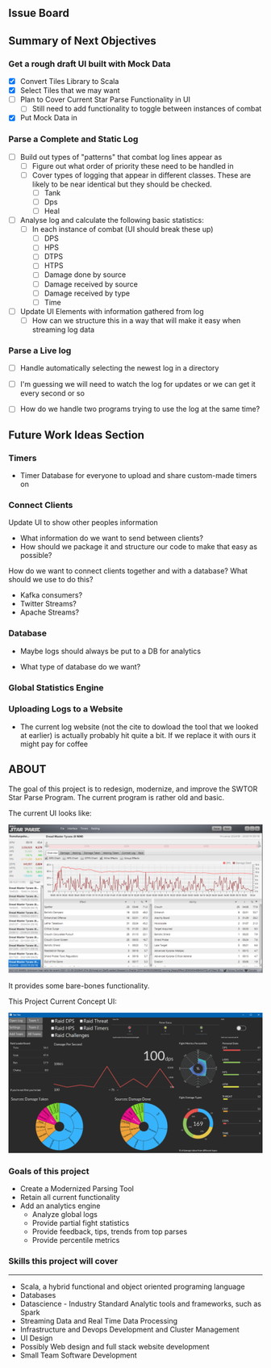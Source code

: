 **Issue Board**
---

Summary of Next Objectives
---

### Get a rough draft UI built with Mock Data

- [x] Convert Tiles Library to Scala
- [x] Select Tiles that we may want
- [ ] Plan to Cover Current Star Parse Functionality in UI
    - [ ] Still need to add functionality to toggle between instances of combat
- [x] Put Mock Data in
    
### Parse a Complete and Static Log
- [ ] Build out types of "patterns" that combat log lines appear as
    - [ ] Figure out what order of priority these need to be handled in 
    - [ ] Cover types of logging that appear in different classes. These are likely to be near identical but they should be checked.
        - [ ] Tank
        - [ ] Dps
        - [ ] Heal
    
- [ ] Analyse log and calculate the following basic statistics:
  - [ ] In each instance of combat (UI should break these up)
    - [ ] DPS
    - [ ] HPS
    - [ ] DTPS
    - [ ] HTPS
    - [ ] Damage done by source
    - [ ] Damage received by source
    - [ ] Damage received by type
    - [ ] Time
    
- [ ] Update UI Elements with information gathered from log
    - [ ] How can we structure this in a way that will make it easy when streaming log data
    
### Parse a Live log 
- [ ] Handle automatically selecting the newest log in a directory 

- [ ] I'm guessing we will need to watch the log for updates or we can get it every second or so 

- [ ] How do we handle two programs trying to use the log at the same time?


Future Work Ideas Section
---

### Timers 

- Timer Database for everyone to upload and share custom-made timers on 

### Connect Clients

Update UI to show other peoples information
- What information do we want to send between clients?
- How should we package it and structure our code to make that easy as possible?

How do we want to connect clients together and with a database? What should we use to do this?
- Kafka consumers?
- Twitter Streams?
- Apache Streams? 

### Database 

- Maybe logs should always be put to a DB for analytics

- What type of database do we want?

### Global Statistics Engine

### Uploading Logs to a Website
- The current log website (not the cite to dowload the tool that we looked at earlier) is actually probably hit quite a bit. If we replace it with ours it might pay for coffee


ABOUT
---

The goal of this project is to redesign, modernize, and improve the SWTOR Star Parse Program. The current program is
rather old and basic. 

The current UI looks like:

![img.png](Docs/currentStarParseUI.png)

It provides some bare-bones functionality. 

This Project Current Concept UI:

![img.png](Docs/conceptUIversion1.png)

### Goals of this project

- Create a Modernized Parsing Tool
- Retain all current functionality 
- Add an analytics engine
  - Analyze global logs
  - Provide partial fight statistics
  - Provide feedback, tips, trends from top parses 
  - Provide percentile metrics 
  

### Skills this project will cover
---

- Scala, a hybrid functional and object oriented programing language 
- Databases 
- Datascience - Industry Standard Analytic tools and frameworks, such as Spark
- Streaming Data and Real Time Data Processing
- Infrastructure and Devops Development and Cluster Management 
- UI Design
- Possibly Web design and full stack website development 
- Small Team Software Development 
